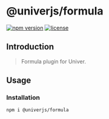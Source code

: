 # @univerjs/formula

[![npm version](https://img.shields.io/npm/v/@univerjs/formula)](https://npmjs.org/packages/@univerjs/formula)
[![license](https://img.shields.io/npm/l/@univerjs/formula)](https://img.shields.io/npm/l/@univerjs/formula)

## Introduction

> Formula plugin for Univer.

## Usage

### Installation

```shell
npm i @univerjs/formula
```
